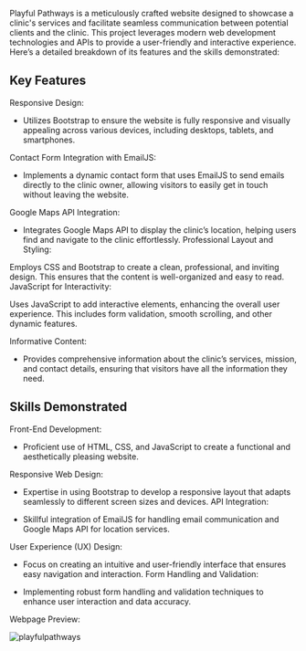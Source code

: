 Playful Pathways is a meticulously crafted website designed to showcase a clinic's services and facilitate seamless communication between potential clients and the clinic. This project leverages modern web development technologies and APIs to provide a user-friendly and interactive experience. Here’s a detailed breakdown of its features and the skills demonstrated:

## Key Features  
  
Responsive Design:

- Utilizes Bootstrap to ensure the website is fully responsive and visually appealing across various devices, including desktops, tablets, and smartphones.  
  
Contact Form Integration with EmailJS:  
  
- Implements a dynamic contact form that uses EmailJS to send emails directly to the clinic owner, allowing visitors to easily get in touch without leaving the website.  
  
Google Maps API Integration:  
  
- Integrates Google Maps API to display the clinic’s location, helping users find and navigate to the clinic effortlessly.
Professional Layout and Styling:  

Employs CSS and Bootstrap to create a clean, professional, and inviting design. This ensures that the content is well-organized and easy to read.
JavaScript for Interactivity:  

Uses JavaScript to add interactive elements, enhancing the overall user experience. This includes form validation, smooth scrolling, and other dynamic features.  
  
Informative Content:

- Provides comprehensive information about the clinic’s services, mission, and contact details, ensuring that visitors have all the information they need.  

## Skills Demonstrated  
  
Front-End Development:

- Proficient use of HTML, CSS, and JavaScript to create a functional and aesthetically pleasing website.  

Responsive Web Design:  

- Expertise in using Bootstrap to develop a responsive layout that adapts seamlessly to different screen sizes and devices.
API Integration:

- Skillful integration of EmailJS for handling email communication and Google Maps API for location services.  
  
User Experience (UX) Design:  
  
- Focus on creating an intuitive and user-friendly interface that ensures easy navigation and interaction.
Form Handling and Validation:

- Implementing robust form handling and validation techniques to enhance user interaction and data accuracy.  
  
  
Webpage Preview:

![playfulpathways](https://github.com/sarahlynnx/Playful-Pathways/assets/142362888/e0053d27-95de-4fec-b858-4020303fb8dd)
